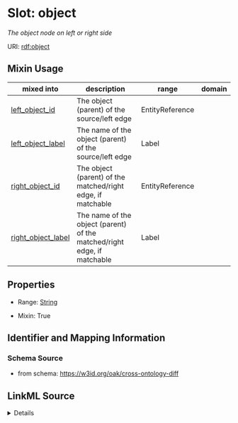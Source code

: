 # Slot: object


_The object node on left or right side_



URI: [rdf:object](http://www.w3.org/1999/02/22-rdf-syntax-ns#object)



<!-- no inheritance hierarchy -->






## Mixin Usage

| mixed into | description | range | domain |
| --- | --- | --- | --- |
| [left_object_id](left_object_id.md) | The object (parent) of the source/left edge | EntityReference |  |
| [left_object_label](left_object_label.md) | The name of the object (parent) of the source/left edge | Label |  |
| [right_object_id](right_object_id.md) | The object (parent) of the matched/right edge, if matchable | EntityReference |  |
| [right_object_label](right_object_label.md) | The name of the object (parent) of the matched/right edge, if matchable | Label |  |



## Properties

* Range: [String](String.md)

* Mixin: True





## Identifier and Mapping Information







### Schema Source


* from schema: https://w3id.org/oak/cross-ontology-diff




## LinkML Source

<details>
```yaml
name: object
description: The object node on left or right side
from_schema: https://w3id.org/oak/cross-ontology-diff
rank: 1000
mixin: true
slot_uri: rdf:object
alias: object
range: string

```
</details>